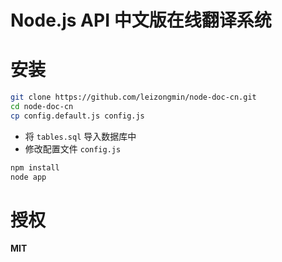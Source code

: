 Node.js API 中文版在线翻译系统
===========

安装
====

```bash
git clone https://github.com/leizongmin/node-doc-cn.git
cd node-doc-cn
cp config.default.js config.js
```

* 将 `tables.sql` 导入数据库中
* 修改配置文件 `config.js`

```bash
npm install
node app
```


授权
=====

**MIT**